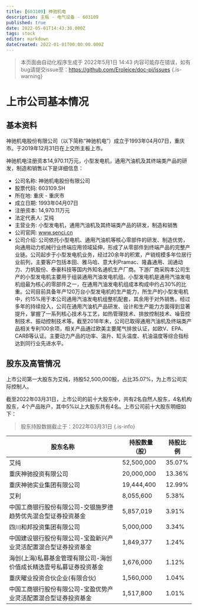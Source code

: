 ```yaml
---
title: [603109] 神驰机电
description: 主板 - 电气设备 - 603109
published: true
date: 2022-05-01T14:43:38.000Z
tags: stock
editor: markdown
dateCreated: 2022-01-01T00:00:00.000Z
---
```


> 本页面由自动化程序生成于 2022年5月1日 14:43
> 内容可能存在错误，如有bug请提交issue至：https://github.com/Eroleice/doc-pi/issues
{.is-warning}

# 上市公司基本情况

## 基本资料

神驰机电股份有限公司（以下简称“神驰机电”）成立于1993年04月07日，重庆市。于2019年12月31日在上交所主板上市。

神驰机电注册资本14,970.11万元，小型发电机，通用汽油机及其终端类产品的研发，制造和销售以下是详细信息：

- 公司名称: 神驰机电股份有限公司
- 股票代码: 603109.SH
- 所在地: 重庆 - 重庆市
- 成立日期: 1993年04月07日
- 注册资本: 14,970.11万元
- 法定代表人: 艾纯
- 主营业务: 小型发电机，通用汽油机及其终端类产品的研发，制造和销售
- 公司官网: www.senci.cn
- 公司介绍: 公司依托小型电机、通用汽油机等核心零部件的研发、制造优势，向通用动力机械行业终端应用领域延伸，形成了从零部件到终端产品的完整产业链。公司起步于小型发电机业务，经过20余年的积累，产销规模多年位居行业前列，主要客户包括本田、雅马哈、意大利Pramac、隆鑫通用、润通动力、力帆股份、泰豪科技等国内外知名通机生产厂商。下游厂商采购本公司生产的小型发电机主要用于组装通用汽油发电机组。小型发电机是通用汽油发电机组最为核心的零部件之一，在通用汽油发电机组成本构成中约占30%的比重。公司目前具备年产120万台小型发电机的生产能力，所生产的小型发电机中，约15%用于本公司通用汽油发电机组整机配套，其余用于对外销售。经过多年的持续投入，公司在通用汽油机产品研发、设计和生产能力方面得到显著提升，掌握了一系列核心技术与工艺，如热管理技术、排放控制技术、噪音控制技术、振动控制技术等。截至2018年末，公司已取得通用汽油机及终端类产品相关专利100余项，相关产品通过欧美主要尾气排放认证，如欧V、EPA、CARB等认证。主要动力产品的功率、温升、缸头温度、机油温度等综合指标达到同行业先进水平。


## 股东及高管情况

上市公司第一大股东为艾纯，持股52,500,000股，占比35.07%，为上市公司实际控制人。

截至2022年03月31日，上市公司的前十大股东中，共有2名自然人股东，4名机构股东，4个产品账户，其中5%以上大股东共有4名。上市公司前十大股东明细如下：

> 股东持股数据截止于：2022年03月31日
{.is-info}

| 股东名称 | 持股数量（股） | 持股比例 |
| --- | --- | --- |
| 艾纯 | 52,500,000 | 35.07% |
| 重庆神驰投资有限公司 | 20,000,000 | 13.36% |
| 重庆神驰实业集团有限公司 | 19,444,400 | 12.99% |
| 艾利 | 8,055,600 | 5.38% |
| 中国工商银行股份有限公司-交银施罗德趋势优先混合型证券投资基金 | 5,857,019 | 3.91% |
| 四川和邦投资集团有限公司 | 5,000,000 | 3.34% |
| 中国建设银行股份有限公司-宝盈新兴产业灵活配置混合型证券投资基金 | 1,849,377 | 1.24% |
| 海创(上海)私募基金管理有限公司-海创价值成长精选壹号私募证券投资基金 | 1,676,000 | 1.12% |
| 重庆曜业投资合伙企业(有限合伙) | 1,560,000 | 1.04% |
| 中国工商银行股份有限公司-宝盈优势产业灵活配置混合型证券投资基金 | 1,517,800 | 1.01% |




